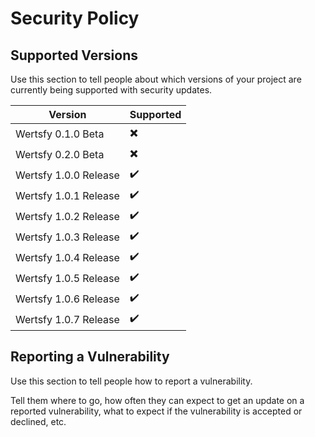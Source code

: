 # Security Policy

## Supported Versions

Use this section to tell people about which versions of your project are
currently being supported with security updates.

| Version | Supported          |
| ------- | ------------------ |
| Wertsfy 0.1.0 Beta | ✖️ |
| Wertsfy 0.2.0 Beta | ✖️ |
| Wertsfy 1.0.0 Release | ✔️ |
| Wertsfy 1.0.1 Release | ✔️ |
| Wertsfy 1.0.2 Release | ✔️ |
| Wertsfy 1.0.3 Release | ✔️ |
| Wertsfy 1.0.4 Release | ✔️ |
| Wertsfy 1.0.5 Release | ✔️ |
| Wertsfy 1.0.6 Release | ✔️ |
| Wertsfy 1.0.7 Release | ✔️ |

## Reporting a Vulnerability

Use this section to tell people how to report a vulnerability.

Tell them where to go, how often they can expect to get an update on a
reported vulnerability, what to expect if the vulnerability is accepted or
declined, etc.
